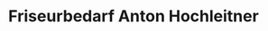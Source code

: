 ---
title: "Friseurbedarf Anton Hochleitner"
url: /wien/friseurbedarf-anton-hochleitner/
shop: Friseurbedarf
---